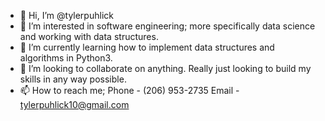 - 👋 Hi, I’m @tylerpuhlick
- 👀 I’m interested in software engineering; more specifically data science and working with data structures. 
- 🌱 I’m currently learning how to implement data structures and algorithms in Python3.
- 💞️ I’m looking to collaborate on anything. Really just looking to build my skills in any way possible.
- 📫 How to reach me;
Phone - (206) 953-2735
Email - tylerpuhlick10@gmail.com
